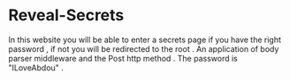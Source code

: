 # Reveal-Secrets
In this website you will be able to enter a secrets page if you have the right password , if not you will be redirected to the root . An application of body parser middleware and the Post http method .
The password is "ILoveAbdou" .
